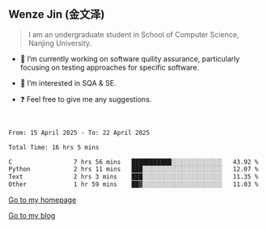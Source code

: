 ## Wenze Jin (金文泽)

> I am an undergraduate student in School of Computer Science, Nanjing University.

- 🔭 I’m currently working on software quility assurance, particularly focusing on testing approaches for specific software.
  
- 🌱 I’m interested in SQA & SE.
  
- ❓ Feel free to give me any suggestions.  

<br>  

<!--START_SECTION:waka-->

```txt
From: 15 April 2025 - To: 22 April 2025

Total Time: 16 hrs 5 mins

C                 7 hrs 56 mins   ███████████░░░░░░░░░░░░░░   43.92 %
Python            2 hrs 11 mins   ███░░░░░░░░░░░░░░░░░░░░░░   12.07 %
Text              2 hrs 3 mins    ███░░░░░░░░░░░░░░░░░░░░░░   11.35 %
Other             1 hr 59 mins    ██▓░░░░░░░░░░░░░░░░░░░░░░   11.03 %
```

<!--END_SECTION:waka-->

[Go to my homepage](https://wenzejin.github.io)

[Go to my blog](https://wenzejin.notion.site/Wenze-Jin-s-Blog-1635e9fa7b6d80b3adcedfacc74aa717?pvs=4)
